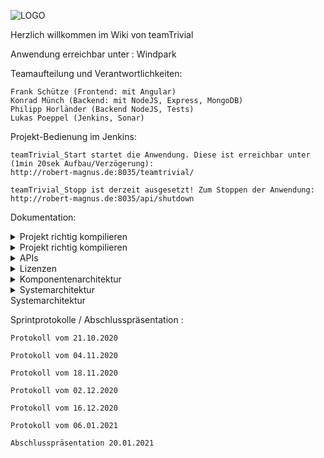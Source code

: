 
![LOGO](http://url/to/img.png)

Herzlich willkommen im Wiki von teamTrivial

Anwendung erreichbar unter : Windpark

Teamaufteilung und Verantwortlichkeiten:

    Frank Schütze (Frontend: mit Angular)
    Konrad Münch (Backend: mit NodeJS, Express, MongoDB)
    Philipp Horländer (Backend NodeJS, Tests)
    Lukas Poeppel (Jenkins, Sonar)

Projekt-Bedienung im Jenkins:

    teamTrivial_Start startet die Anwendung. Diese ist erreichbar unter (1min 20sek Aufbau/Verzögerung):
    http://robert-magnus.de:8035/teamtrivial/

    teamTrivial_Stopp ist derzeit ausgesetzt! Zum Stoppen der Anwendung:
    http://robert-magnus.de:8035/api/shutdown

Dokumentation:
   <details>
    <summary>Projekt richtig kompilieren</summary>
    Text
    </details>

   <details>
    <summary>Projekt richtig kompilieren</summary>
    > Text
    </details>  
    
   <details>
    <summary>APIs</summary>
    > Text
    </details>  

   <details>
    <summary>Lizenzen</summary>
    > Text
    </details>  

   <details>
    <summary>Komponentenarchitektur</summary>
    > Text
    </details> 

   <details>
    <summary>Systemarchitektur</summary>
    > Text
    </details> Systemarchitektur

Sprintprotokolle / Abschlusspräsentation :

    Protokoll vom 21.10.2020

    Protokoll vom 04.11.2020

    Protokoll vom 18.11.2020

    Protokoll vom 02.12.2020

    Protokoll vom 16.12.2020

    Protokoll vom 06.01.2021

    Abschlusspräsentation 20.01.2021

